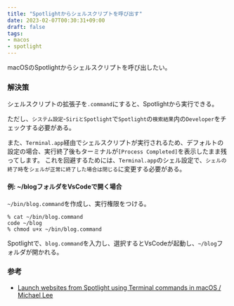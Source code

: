 ```yaml
---
title: "Spotlightからシェルスクリプトを呼び出す"
date: 2023-02-07T00:30:31+09:00
draft: false
tags:
- macos
- spotlight
---
```


macOSのSpotlightからシェルスクリプトを呼び出したい。

<!--more-->

### 解決策

シェルスクリプトの拡張子を`.command`にすると、Spotlightから実行できる。

ただし、`システム設定`-`SiriとSpotlight`で`Spotlight`の`検索結果`内の`Developer`をチェックする必要がある。

また、`Terminal.app`経由でシェルスクリプトが実行されるため、デフォルトの設定の場合、実行終了後もターミナルが`[Process Completed]`を表示したまま残ってします。
これを回避するためには、`Terminal.app`のシェル設定で、`シェルの終了時`を`シェルが正常に終了した場合は閉じる`に変更する必要がある。

#### 例: ~/blogフォルダをVsCodeで開く場合

`~/bin/blog.command`を作成し、実行権限をつける。

```shell
% cat ~/bin/blog.command
code ~/blog
% chmod u+x ~/bin/blog.command
```

Spotlightで、`blog.command`を入力し、選択するとVsCodeが起動し、`~/blog`フォルダが開かれる。

### 参考

- [Launch websites from Spotlight using Terminal commands in macOS / Michael Lee](https://michaelsoolee.com/launch-websites-spotlight-macos/)